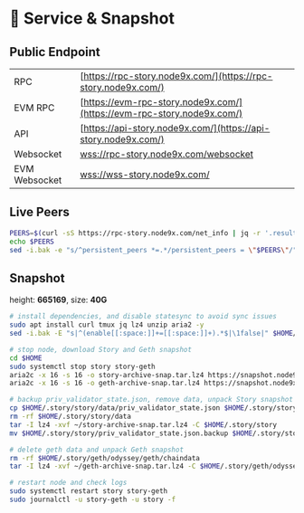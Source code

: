 # 💾 Service & Snapshot

## Public Endpoint

|               |                                                                              |
| ------------- | ---------------------------------------------------------------------------- |
| RPC           | [https://rpc-story.node9x.com/](https://rpc-story.node9x.com/)               |
| EVM RPC       | [https://evm-rpc-story.node9x.com/](https://evm-rpc-story.node9x.com/)       |
| API           | [https://api-story.node9x.com/](https://api-story.node9x.com/)               |
| Websocket     | [wss://rpc-story.node9x.com/websocket](wss://rpc-story.node9x.com/websocket) |
| EVM Websocket | [wss://wss-story.node9x.com/](wss://wss-story.node9x.com/)                   |

## Live Peers

```bash
PEERS=$(curl -sS https://rpc-story.node9x.com/net_info | jq -r '.result.peers[] | "\(.node_info.id)@\(.remote_ip):\(.node_info.listen_addr)"' | awk -F ':' '{print $1":"$(NF)}' | paste -sd, -)
echo $PEERS
sed -i.bak -e "s/^persistent_peers *=.*/persistent_peers = \"$PEERS\"/" $HOME/.story/story/config/config.toml
```

## Snapshot

height: **665169**, size: **40G**

```bash
# install dependencies, and disable statesync to avoid sync issues
sudo apt install curl tmux jq lz4 unzip aria2 -y
sed -i.bak -E "s|^(enable[[:space:]]+=[[:space:]]+).*$|\1false|" $HOME/.story/story/config/config.toml

# stop node, download Story and Geth snapshot
cd $HOME
sudo systemctl stop story story-geth
aria2c -x 16 -s 16 -o story-archive-snap.tar.lz4 https://snapshot.node9x.com/story_testnet.tar.lz4
aria2c -x 16 -s 16 -o geth-archive-snap.tar.lz4 https://snapshot.node9x.com/geth_story_testnet.tar.lz4

# backup priv_validator_state.json, remove data, unpack Story snapshot and restore priv_validator_state.json
cp $HOME/.story/story/data/priv_validator_state.json $HOME/.story/story/priv_validator_state.json.backup
rm -rf $HOME/.story/story/data
tar -I lz4 -xvf ~/story-archive-snap.tar.lz4 -C $HOME/.story/story
mv $HOME/.story/story/priv_validator_state.json.backup $HOME/.story/story/data/priv_validator_state.json

# delete geth data and unpack Geth snapshot
rm -rf $HOME/.story/geth/odyssey/geth/chaindata
tar -I lz4 -xvf ~/geth-archive-snap.tar.lz4 -C $HOME/.story/geth/odyssey/geth

# restart node and check logs
sudo systemctl restart story story-geth
sudo journalctl -u story-geth -u story -f
```
